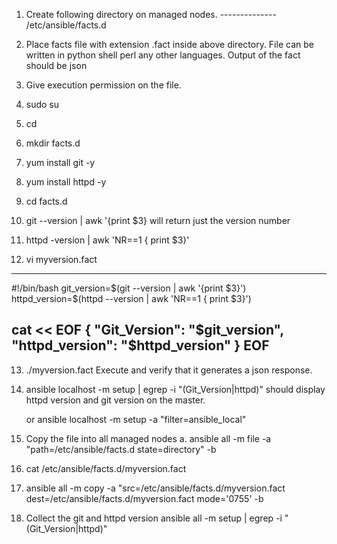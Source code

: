 1. Create following directory on managed nodes.
								--------------
	/etc/ansible/facts.d 
	
2. Place facts file with extension .fact inside above directory.
	File can be written in 
		python
		shell
		perl 
		any other languages.
	Output of the fact should be json

3. Give execution permission on the file.

4. sudo su
5. cd
6. mkdir facts.d
7. yum install git -y
8. yum install httpd -y
9. cd facts.d
10. git --version | awk '{print $3}	
	will return just the version number
11. httpd -version | awk 'NR==1 { print $3}'
12. vi myversion.fact
------------------------------------------------
#!/bin/bash
git_version=$(git --version | awk '{print $3}')
httpd_version=$(httpd --version | awk 'NR==1 { print $3}')

cat << EOF
{
  "Git_Version": "$git_version",
  "httpd_version": "$httpd_version"
}
EOF
------------------------------------------------
13. ./myversion.fact
	Execute and verify that it generates a json response.
	
14. ansible localhost -m setup | egrep -i "(Git_Version|httpd)"
	should display httpd version and git version on the master.
	
	or 
	ansible localhost -m setup -a "filter=ansible_local"
	
15. Copy the file into all managed nodes
	a. ansible all -m file -a "path=/etc/ansible/facts.d state=directory" -b
	
16. cat /etc/ansible/facts.d/myversion.fact 
17. ansible all -m copy -a "src=/etc/ansible/facts.d/myversion.fact dest=/etc/ansible/facts.d/myversion.fact mode='0755' -b 

18. Collect the git and httpd version
	ansible all -m setup | egrep -i "(Git_Version|httpd)"